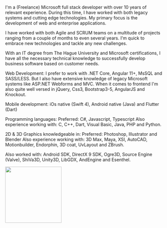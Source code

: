 I'm a (Freelance) Microsoft full stack developer with over 10 years of relevant experience. During this time, I have worked with both legacy systems and cutting edge technologies. My primary focus is the development of web and enterprise applications.

I have worked with both Agile and SCRUM teams on a multitude of projects ranging from a couple of months to even several years. I'm quick to embrace new technologies and tackle any new challenges.

With an IT degree from The Hague University and Microsoft certifications, I have all the necessary technical knowledge to successfully develop business software based on customer needs.

Web Development:
I prefer to work with .NET Core, Angular 11+, MsSQL and SASS/LESS. But I also have extensive knowledge of legacy Microsoft systems like ASP.NET Webforms and MVC.  When it comes to frontend I'm also quite well versed in jQuery, Css3, Bootstrap3-5, AngularJS and Knockout.

Mobile development:
iOs native (Swift 4), Android native (Java) and Flutter (Dart)

Programming languages:
Preferred: C#, Javascript, Typescript
Also experience working with: C, C++, Dart, Visual Basic, Java, PHP and Python.

2D & 3D Graphics knowledgeable in:
Preferred: Photoshop, Illustrator and Blender
Also experience working with: 3D Max, Maya, XSI, AutoCAD, Motionbuilder, Endorphin, 3D coat, UvLayout and ZBrush.

Also worked with:
Android SDK, DirectX 9 SDK, Ogre3D, Source Engine (Valve), ShiVa3D, Unity3D, LibGDX, AndEngine and Esenthel. 

<img height="180em" src="https://github-readme-stats.vercel.app/api?username=Anik3tos&show_icons=true&hide_border=true&&count_private=true&include_all_commits=true&theme=dracula&hide=stars,issues,contribs,prs" />


